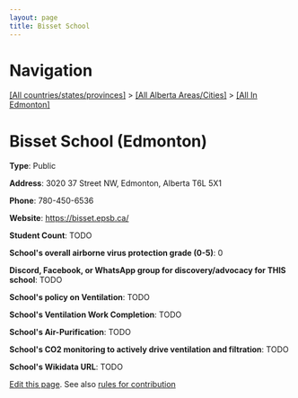 ```yaml
---
layout: page
title: Bisset School
---
```

# Navigation

[[All countries/states/provinces]](../../..) > [[All Alberta Areas/Cities]](../..) > [[All In Edmonton]](..)

# Bisset School (Edmonton)

**Type**: Public

**Address**: 3020 37 Street NW, Edmonton, Alberta T6L 5X1

**Phone**: 780-450-6536

**Website**: <https://bisset.epsb.ca/>

**Student Count**: TODO

**School's overall airborne virus protection grade (0-5)**: 0

**Discord, Facebook, or WhatsApp group for discovery/advocacy for THIS school**: TODO

**School's policy on Ventilation**: TODO

**School's Ventilation Work Completion**: TODO

**School's Air-Purification**: TODO

**School's CO2 monitoring to actively drive ventilation and filtration**: TODO

**School's Wikidata URL**: TODO


[Edit this page](https://github.com/ventilate-schools/AB/edit/main/./Edmonton/Bisset_School.md). See also [rules for contribution](../../../contribution-rules/)